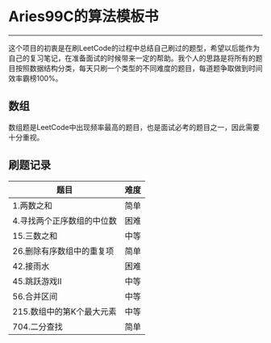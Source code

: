 # Aries99C的算法模板书

---

这个项目的初衷是在刷LeetCode的过程中总结自己刷过的题型，希望以后能作为自己的复习笔记，在准备面试的时候带来一定的帮助。我个人的思路是将所有的题目按照数据结构分类，每天只刷一个类型的不同难度的题目，每道题争取做到时间效率霸榜100%。

## 数组

数组题是LeetCode中出现频率最高的题目，也是面试必考的题目之一，因此需要十分重视。

## 刷题记录

| 题目 | 难度 |
| ---------- | :----: |
| 1.两数之和 | 简单 |
| 4.寻找两个正序数组的中位数 | 困难 |
| 15.三数之和 | 中等 |
| 26.删除有序数组中的重复项 | 简单 |
| 42.接雨水 | 困难 |
| 45.跳跃游戏Ⅱ | 中等 |
| 56.合并区间 | 中等 |
| 215.数组中的第K个最大元素 | 中等 |
| 704.二分查找 | 简单 |


